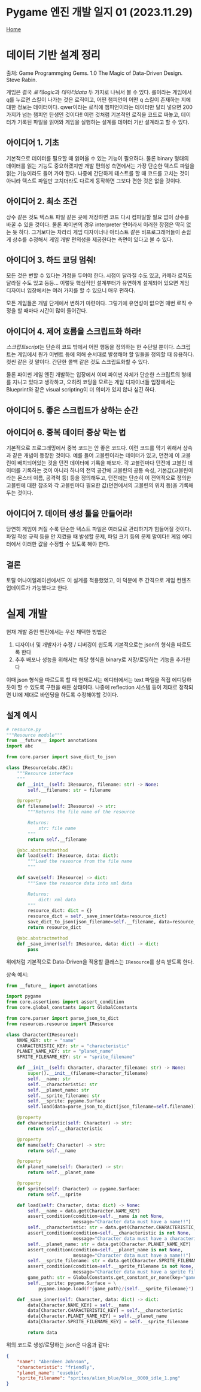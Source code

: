 # Pygame 엔진 개발 일지 01 (2023.11.29)

[Home](/)

# 데이터 기반 설계 정리

출처: Game Programmging Gems. 1.0 The Magic of Data-Driven Design. Steve Rabin.

게임은 결국 *로직logic*과 *데이터data* 두 가지로 나눠서 볼 수 있다. 롤이라는 게임에서 q를 누르면 스킬이 나가는 것은 로직이고, 어떤 챔피언이 어떤 q 스킬이 존재하는 지에 대한 정보는 데이터이다. qwer이라는 로직에 챔피언이라는 데이터만 달리 넣으면 200 가지가 넘는 챔피언 탄생인 것이다!! 이런 것처럼 기본적인 로직을 코드로 짜놓고, 데이터가 기록된 파일을 읽어와 게임을 실행하는 설계를 데이터 기반 설계라고 할 수 있다.

## 아이디어 1. 기초

기본적으로 데이터를 필요할 때 읽어올 수 있는 기능이 필요하다. 물론 binary 형태의 데이터를 읽는 기능도 중요하겠지만 개발 편의성 측면에서는 가장 단순한 텍스트 파일을 읽는 기능이라도 들어 가야 한다. 나중에 간단하게 테스트를 할 때 코드를 고치는 것이 아니라 텍스트 파일만 고치더라도 다르게 동작하면 그보다 편한 것은 없을 것이다.

## 아이디어 2. 최소 조건

상수 같은 것도 텍스트 파일 같은 곳에 저장하면 코드 다시 컴파일할 필요 없이 상수를 바꿀 수 있을 것이다. 물론 파이썬의 경우 interpreter 언어라서 이러한 장점은 딱히 없는 듯 하다. 그거보다는 차라리 게임 디자이너나 아티스트 같은 비프로그래머들이 손쉽게 상수를 수정해서 게임 개발 편의성을 제공한다는 측면이 있다고 볼 수 있다.

## 아이디어 3. 하드 코딩 멈춰!

모든 것은 변할 수 있다는 가정을 두어야 한다. 시점이 달라질 수도 있고, 카메라 로직도 달라질 수도 있고 등등... 이렇듯 핵심적인 설계부터가 유연하게 설계되어 있으면 게임 디자이너 입장에서는 여러 가지를 할 수 있으니 매우 편하다.

모든 게임들은 개발 단계에서 변하기 마련이다. 그렇기에 유연성이 없으면 매번 로직 수정을 할 때마다 시간이 많이 들어간다.

## 아이디어 4. 제어 흐름을 스크립트화 하라!

*스크립트script*는 단순히 코드 밖에서 어떤 행동을 정의하는 한 수단일 뿐이다. 스크립트는 게임에서 뭔가 이벤트 등에 의해 순서대로 발생해야 할 일들을 정의할 때 유용하다. 컷씬 같은 것 말이다. 간단한 콜백 같은 것도 스크립트화할 수 있다.

물론 파이썬 게임 엔진 개발하는 입장에서 이미 파이썬 자체가 단순한 스크립트의 형태를 지니고 있다고 생각하고, 오히려 코딩을 모르는 게임 디자이너들 입장에서는 Blueprint와 같은 visual scripting이 더 의미가 있지 않나 싶긴 하다.

## 아이디어 5. 좋은 스크립트가 상하는 순간

## 아이디어 6. 중복 데이터 증상 막는 법

기본적으로 프로그래밍에서 중복 코드는 안 좋은 코드다. 이런 코드를 막기 위해서 상속과 같은 개념이 등장한 것이다. 예를 들어 고블린이라는 데이터가 있고, 던전에 이 고블린이 배치되어있는 것을 던전 데이터에 기록을 해보자. 각 고블린마다 던전에 고블린 데이터를 기록하는 것이 아니라 하나의 전역 공간에 고블린의 공통 속성, 기본값(고블린이라는 몬스터 이름, 공격력 등) 등을 정의해두고, 던전에는 단순히 이 전역적으로 정의한 고블린에 대한 참조와 각 고블린마다 필요한 값(던전에서의 고블린의 위치 등)을 기록해두는 것이다.

## 아이디어 7. 데이터 생성 툴을 만들어라!

당연히 게임이 커질 수록 단순한 텍스트 파일은 여러모로 관리하기가 힘들어질 것이다. 파일 작성 규칙 등을 안 지켰을 때 발생할 문제, 파일 크기 등의 문제 말이다!! 게임 에디터에서 이러한 값을 수정할 수 있도록 해야 한다.

## 결론

토탈 어나이얼레이션에서도 이 설계를 적용했었고, 이 덕분에 주 간격으로 게임 컨텐츠 업데이트가 가능했다고 한다.

# 실제 개발

현재 개발 중인 엔진에서는 우선 채택한 방법은

1. 디자이너 및 개발자가 수정 / 디버깅이 쉽도록 기본적으로는 json의 형식을 따르도록 한다
2. 추후 배포나 성능을 위해서는 해당 형식을 binary로 저장/로딩하는 기능을 추가한다

이때 json 형식을 따르도록 할 때 현재로서는 에디터에서는 text 파일을 직접 에디팅하듯이 할 수 있도록 구현을 해둔 상태이다. 나중에 reflection 시스템 등이 제대로 정착되면 UI에 제대로 바인딩을 하도록 수정해야할 것이다.

## 설계 예시

```python
# resource.py
"""Resource module"""
from __future__ import annotations
import abc

from core.parser import save_dict_to_json

class IResource(abc.ABC):
    """Resource interface
    """
    def __init__(self: IResource, filename: str) -> None:
        self.__filename: str = filename

    @property
    def filename(self: IResource) -> str:
        """Returns the file name of the resource

        Returns:
            str: file name
        """
        return self.__filename

    @abc.abstractmethod
    def load(self: IResource, data: dict):
        """Load the resource from the file name
        """

    def save(self: IResource) -> dict:
        """Save the resource data into xml data

        Returns:
            dict: xml data
        """
        resource_dict: dict = {}
        resource_dict = self._save_inner(data=resource_dict)
        save_dict_to_json(json_filename=self.__filename, data=resource_dict)
        return resource_dict

    @abc.abstractmethod
    def _save_inner(self: IResource, data: dict) -> dict:
        pass
```

위에처럼 기본적으로 Data-Driven을 적용할 클래스는 `IResource`를 상속 받도록 한다.

상속 예시:

```python
from __future__ import annotations

import pygame
from core.assertions import assert_condition
from core.global_constants import GlobalConstants

from core.parser import parse_json_to_dict
from resources.resource import IResource

class Character(IResource):
    NAME_KEY: str = "name"
    CHARACTERISTIC_KEY: str = "characteristic"
    PLANET_NAME_KEY: str = "planet_name"
    SPRITE_FILENAME_KEY: str = "sprite_filename"

    def __init__(self: Character, character_filename: str) -> None:
        super().__init__(filename=character_filename)
        self.__name: str
        self.__characteristic: str
        self.__planet_name: str
        self.__sprite_filename: str
        self.__sprite: pygame.Surface
        self.load(data=parse_json_to_dict(json_filename=self.filename))

    @property
    def characteristic(self: Character) -> str:
        return self.__characteristic

    @property
    def name(self: Character) -> str:
        return self.__name

    @property
    def planet_name(self: Character) -> str:
        return self.__planet_name

    @property
    def sprite(self: Character) -> pygame.Surface:
        return self.__sprite

    def load(self: Character, data: dict) -> None:
        self.__name = data.get(Character.NAME_KEY)
        assert_condition(condition=self.__name is not None,
                         message="Character data must have a name!!")
        self.__characteristic: str = data.get(Character.CHARACTERISTIC_KEY)
        assert_condition(condition=self.__characteristic is not None,
                         message="Character data must have a characteristic!!")
        self.__planet_name: str = data.get(Character.PLANET_NAME_KEY)
        assert_condition(condition=self.__planet_name is not None,
                         message="Character data must have a name!!")
        self.__sprite_filename: str = data.get(Character.SPRITE_FILENAME_KEY)
        assert_condition(condition=self.__sprite_filename is not None,
                         message="Character data must have a sprite filename!!")
        game_path: str = GlobalConstants.get_constant_or_none(key="game_path")
        self.__sprite: pygame.Surface = \
            pygame.image.load(f"{game_path}/{self.__sprite_filename}").convert_alpha()

    def _save_inner(self: Character, data: dict) -> dict:
        data[Character.NAME_KEY] = self.__name
        data[Character.CHARACTERISTIC_KEY] = self.__characteristic
        data[Character.PLANET_NAME_KEY] = self.__planet_name
        data[Character.SPRITE_FILENAME_KEY] = self.__sprite_filename

        return data
```

위의 코드로 생성/로딩하는 json은 다음과 같다:

```json
{
    "name": "Aberdeen Johnson",
    "characteristic": "friendly",
    "planet_name": "eusebio",
    "sprite_filename": "sprites/alien_blue/blue__0000_idle_1.png"
}
```
